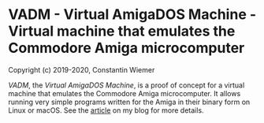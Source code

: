# VADM - Virtual AmigaDOS Machine - Virtual machine that emulates the Commodore Amiga microcomputer

Copyright (c) 2019-2020, Constantin Wiemer

_VADM_, the _Virtual AmigaDOS Machine_, is a proof of concept for a virtual machine that emulates the Commodore Amiga microcomputer. It allows running very simple programs written for the Amiga in their binary form on Linux or macOS. See the [article](https://wiemerc.github.io/alte-freundin-virtuelle-maschine-fur-amiga-programme.html) on my blog for more details.
